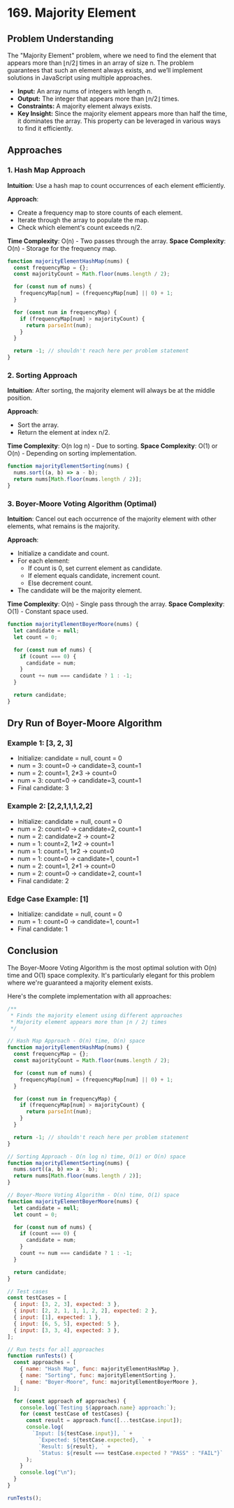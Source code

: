 # 169. Majority Element

## Problem Understanding

The "Majority Element" problem, where we need to find the element that appears more than ⌊n/2⌋ times in an array of size n. The problem guarantees that such an element always exists, and we’ll implement solutions in JavaScript using multiple approaches.

- **Input:** An array nums of integers with length n.
- **Output:** The integer that appears more than ⌊n/2⌋ times.
- **Constraints:** A majority element always exists.
- **Key Insight:** Since the majority element appears more than half the time, it dominates the array. This property can be leveraged in various ways to find it efficiently.

## Approaches

### 1. Hash Map Approach

**Intuition**: Use a hash map to count occurrences of each element efficiently.

**Approach**:

- Create a frequency map to store counts of each element.
- Iterate through the array to populate the map.
- Check which element's count exceeds n/2.

**Time Complexity**: O(n) - Two passes through the array.
**Space Complexity**: O(n) - Storage for the frequency map.

```javascript
function majorityElementHashMap(nums) {
  const frequencyMap = {};
  const majorityCount = Math.floor(nums.length / 2);

  for (const num of nums) {
    frequencyMap[num] = (frequencyMap[num] || 0) + 1;
  }

  for (const num in frequencyMap) {
    if (frequencyMap[num] > majorityCount) {
      return parseInt(num);
    }
  }

  return -1; // shouldn't reach here per problem statement
}
```

### 2. Sorting Approach

**Intuition**: After sorting, the majority element will always be at the middle position.

**Approach**:

- Sort the array.
- Return the element at index n/2.

**Time Complexity**: O(n log n) - Due to sorting.
**Space Complexity**: O(1) or O(n) - Depending on sorting implementation.

```javascript
function majorityElementSorting(nums) {
  nums.sort((a, b) => a - b);
  return nums[Math.floor(nums.length / 2)];
}
```

### 3. Boyer-Moore Voting Algorithm (Optimal)

**Intuition**: Cancel out each occurrence of the majority element with other elements, what remains is the majority.

**Approach**:

- Initialize a candidate and count.
- For each element:
  - If count is 0, set current element as candidate.
  - If element equals candidate, increment count.
  - Else decrement count.
- The candidate will be the majority element.

**Time Complexity**: O(n) - Single pass through the array.
**Space Complexity**: O(1) - Constant space used.

```javascript
function majorityElementBoyerMoore(nums) {
  let candidate = null;
  let count = 0;

  for (const num of nums) {
    if (count === 0) {
      candidate = num;
    }
    count += num === candidate ? 1 : -1;
  }

  return candidate;
}
```

## Dry Run of Boyer-Moore Algorithm

### Example 1: [3, 2, 3]

- Initialize: candidate = null, count = 0
- num = 3: count=0 → candidate=3, count=1
- num = 2: count=1, 2≠3 → count=0
- num = 3: count=0 → candidate=3, count=1
- Final candidate: 3

### Example 2: [2,2,1,1,1,2,2]

- Initialize: candidate = null, count = 0
- num = 2: count=0 → candidate=2, count=1
- num = 2: candidate=2 → count=2
- num = 1: count=2, 1≠2 → count=1
- num = 1: count=1, 1≠2 → count=0
- num = 1: count=0 → candidate=1, count=1
- num = 2: count=1, 2≠1 → count=0
- num = 2: count=0 → candidate=2, count=1
- Final candidate: 2

### Edge Case Example: [1]

- Initialize: candidate = null, count = 0
- num = 1: count=0 → candidate=1, count=1
- Final candidate: 1

## Conclusion

The Boyer-Moore Voting Algorithm is the most optimal solution with O(n) time and O(1) space complexity. It's particularly elegant for this problem where we're guaranteed a majority element exists.

Here's the complete implementation with all approaches:

```javascript
/**
 * Finds the majority element using different approaches
 * Majority element appears more than ⌊n / 2⌋ times
 */

// Hash Map Approach - O(n) time, O(n) space
function majorityElementHashMap(nums) {
  const frequencyMap = {};
  const majorityCount = Math.floor(nums.length / 2);

  for (const num of nums) {
    frequencyMap[num] = (frequencyMap[num] || 0) + 1;
  }

  for (const num in frequencyMap) {
    if (frequencyMap[num] > majorityCount) {
      return parseInt(num);
    }
  }

  return -1; // shouldn't reach here per problem statement
}

// Sorting Approach - O(n log n) time, O(1) or O(n) space
function majorityElementSorting(nums) {
  nums.sort((a, b) => a - b);
  return nums[Math.floor(nums.length / 2)];
}

// Boyer-Moore Voting Algorithm - O(n) time, O(1) space
function majorityElementBoyerMoore(nums) {
  let candidate = null;
  let count = 0;

  for (const num of nums) {
    if (count === 0) {
      candidate = num;
    }
    count += num === candidate ? 1 : -1;
  }

  return candidate;
}

// Test cases
const testCases = [
  { input: [3, 2, 3], expected: 3 },
  { input: [2, 2, 1, 1, 1, 2, 2], expected: 2 },
  { input: [1], expected: 1 },
  { input: [6, 5, 5], expected: 5 },
  { input: [3, 3, 4], expected: 3 },
];

// Run tests for all approaches
function runTests() {
  const approaches = [
    { name: "Hash Map", func: majorityElementHashMap },
    { name: "Sorting", func: majorityElementSorting },
    { name: "Boyer-Moore", func: majorityElementBoyerMoore },
  ];

  for (const approach of approaches) {
    console.log(`Testing ${approach.name} approach:`);
    for (const testCase of testCases) {
      const result = approach.func([...testCase.input]);
      console.log(
        `Input: [${testCase.input}], ` +
          `Expected: ${testCase.expected}, ` +
          `Result: ${result}, ` +
          `Status: ${result === testCase.expected ? "PASS" : "FAIL"}`
      );
    }
    console.log("\n");
  }
}

runTests();
```
